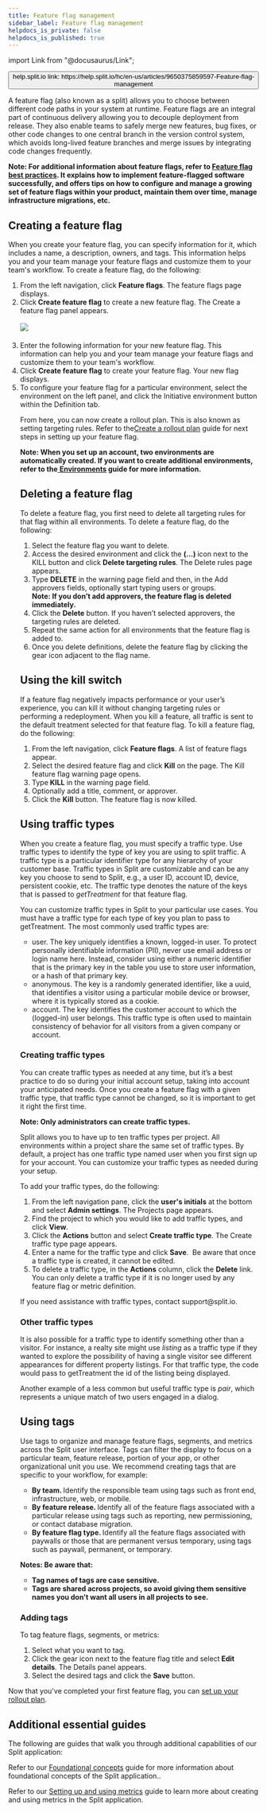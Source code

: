 ```yaml
---
title: Feature flag management
sidebar_label: Feature flag management
helpdocs_is_private: false
helpdocs_is_published: true
---
```


import Link from "@docusaurus/Link";

<p>
  <button style={{borderRadius:'8px', border:'1px', fontFamily:'Courier New', fontWeight:'800', textAlign:'left'}}> help.split.io link: https://help.split.io/hc/en-us/articles/9650375859597-Feature-flag-management </button>
</p>

<p>
  A feature flag (also known as a split) allows you to choose between different code paths in your system at runtime. Feature flags are an integral part of continuous delivery allowing you to decouple deployment from release. They also enable teams to safely merge new features, bug fixes, or other code changes to one central branch in the version control system, which avoids long-lived feature branches and merge issues by integrating code changes frequently.
</p>
<p>
  <strong>Note: For additional information about feature flags, refer to </strong><a href="https://try.split.io/hubfs/pdfs/oreilly-feature-flag-best-practices/OReilly_and_Split_Feature_Flag_Best_Practices.pdf"><strong>Feature flag best practices</strong></a><strong>. It explains how to implement feature-flagged software successfully, and offers tips on how to configure and manage a growing set of feature flags within your product, maintain them over time, manage infrastructure migrations, etc.</strong>
</p>
<h2 id="creating-a-feature-flag" class="header-anchor">Creating a feature flag</h2>
<p>
  When you create your feature flag, you can specify information for it, which
  includes a name, a description, owners, and tags. This information helps you
  and your team manage your feature flags and customize them to your team's workflow.
  To create a feature flag, do the following:
</p>
<ol>
  <li>
    From the left navigation, click <strong>Feature flags</strong>. The feature
    flags page displays.
  </li>
  <li>
    Click<strong> Create feature flag</strong> to create a new feature flag.
    The Create a feature flag panel appears.<br />
    <br />
    <img src="https://help.split.io/hc/article_attachments/30833091413389" /><br />
    <br />
  </li>
  <li>
    Enter the following information for your new feature flag. This information
    can help you and your team manage your feature flags and customize them to
    your team's workflow.
  </li>
  <li>
    Click <strong>Create feature flag</strong> to create your feature flag. Your
    new flag displays.
  </li>
  <li>
    To configure your feature flag for a particular environment, select the environment
    on the left panel, and click the Initiative environment button within the
    Definition tab.&nbsp;
    <p>
      From here, you can now create a rollout plan. This is also known as setting
      targeting rules. Refer to the<a href="https://help.split.io/hc/en-us/articles/9805284145549-Creating-a-rollout-plan">Create a rollout plan</a>
      guide for next steps in setting up your feature flag.
    </p>
    <p>
      <strong>Note: When you set up an account, two environments are automatically created. If you want to create additional environments, refer to the</strong><a href="https://help.split.io/hc/en-us/articles/360019915771-Environments"> <strong>Environments</strong></a><strong> guide for more information.</strong>
    </p>
    <h2 id="h_01J9G7FAZVSBT8EHX9HXB2W4VT">
      <strong>Deleting a feature flag</strong>
    </h2>
    <p>
      To delete a feature flag, you first need to delete all targeting rules
      for that flag within all environments. To delete a feature flag, do the
      following:
    </p>
    <ol>
      <li>Select the feature flag you want to delete.</li>
      <li>
        Access the desired environment and click the <strong>(...) </strong>icon
        next to the KILL button and click
        <strong>Delete targeting rules</strong>. The Delete rules page appears.
      </li>
      <li>
        Type <strong>DELETE</strong> in the warning page field and then,
        in the Add approvers fields, optionally start typing users or groups.<br />
        <strong>Note: If you don’t add approvers, the feature flag is deleted immediately.&nbsp;</strong>
      </li>
      <li>
        Click the <strong>Delete</strong> button. If you haven’t selected
        approvers, the targeting rules are deleted.
      </li>
      <li>
        Repeat the same action for all environments that the feature flag
        is added to.&nbsp;
      </li>
      <li>
        Once you delete definitions, delete the feature flag by clicking
        the gear icon adjacent to the flag name.
      </li>
    </ol>
    <h2 id="h_01J9G7FAZVQSA4EVM72KTB4H4C">
      <strong>Using the kill switch</strong>
    </h2>
    <p>
      If a feature flag negatively impacts performance or your user’s experience,
      you can kill it without changing targeting rules or performing a redeployment.
      When you kill a feature, all traffic is sent to the default treatment
      selected for that feature flag. To kill a feature flag, do the following:
    </p>
    <ol>
      <li>
        From the left navigation, click <strong>Feature flags</strong>. A
        list of feature flags appear.
      </li>
      <li>
        Select the desired feature flag and click <strong>Kill</strong> on
        the page. The Kill feature flag warning page opens.
      </li>
      <li>
        Type<strong> KILL</strong> in the warning page field.
      </li>
      <li>Optionally add a title, comment, or approver.</li>
      <li>
        Click the <strong>Kill</strong> button. The feature flag is now killed.
      </li>
    </ol>
    <h2 id="h_01J9G7FAZV1GBT2QHD66PG2S7H">
      <strong>Using traffic types</strong>
    </h2>
    <p>
      When you create a feature flag, you must specify a traffic type. Use
      traffic types to identify the type of key you are using to split traffic.
      A traffic type is a particular identifier type for any hierarchy of your
      customer base. Traffic types in Split are customizable and can be any
      key you choose to send to Split, e.g., a user ID, account ID, device,
      persistent cookie, etc. The traffic type denotes the nature of the keys
      that is passed to <em>getTreatment</em> for that feature flag.&nbsp;
    </p>
    <p>
      You can customize traffic types in Split to your particular use cases.
      You must have a traffic type for each type of key you plan to pass to
      getTreatment. The most commonly used traffic types are:
    </p>
    <ul>
      <li>
        user. The key uniquely identifies a known, logged-in user. To protect
        personally identifiable information (PII), never use email address
        or login name here. Instead, consider using either a numeric identifier
        that is the primary key in the table you use to store user information,
        or a hash of that primary key.&nbsp;
      </li>
      <li>
        anonymous. The key is a randomly generated identifier, like a uuid,
        that identifies a visitor using a particular mobile device or browser,
        where it is typically stored as a cookie.
      </li>
      <li>
        account. The key identifies the customer account to which the (logged-in)
        user belongs. This traffic type is often used to maintain consistency
        of behavior for all visitors from a given company or account.
      </li>
    </ul>
    <h3 id="h_01J9G7FAZV6QYZCM2CHXH5Z30F">
      <strong>Creating traffic types</strong>
    </h3>
    <p>
      You can create traffic types as needed at any time, but it’s a best practice
      to do so during your initial account setup, taking into account your
      anticipated needs. Once you create a feature flag with a given traffic
      type, that traffic type cannot be changed, so it is important to get
      it right the first time.
    </p>
    <p>
      <strong>Note: Only administrators can create traffic types.&nbsp;</strong>
    </p>
    <p>
      Split allows you to have up to ten traffic types per project. All environments
      within a project share the same set of traffic types. By default, a project
      has one traffic type named user when you first sign up for your account.
      You can customize your traffic types as needed during your setup.
    </p>
    <p>To add your traffic types, do the following:</p>
    <ol>
      <li>
        From the left navigation pane, click the
        <strong>user's initials</strong> at the bottom and select
        <strong>Admin settings</strong>. The Projects page appears.
      </li>
      <li>
        Find the project to which you would like to add traffic types, and
        click <strong>View</strong>.
      </li>
      <li>
        Click the <strong>Actions</strong> button and select
        <strong>Create traffic type</strong>. The Create traffic type page
        appears.
      </li>
      <li>
        Enter a name for the traffic type and click <strong>Save</strong>.&nbsp;
        Be aware that once a traffic type is created, it cannot be edited.
      </li>
      <li>
        To delete a traffic type, in the <strong>Actions</strong> column,
        click the <strong>Delete</strong> link. You can only delete a traffic
        type if it is no longer used by any feature flag or metric definition.
      </li>
    </ol>
    <p>
      If you need assistance with traffic types, contact
      support@split.io.
    </p>
    <h3 id="h_01J9G7FAZV52GW1W3VXVVJ9Q47">
      <strong>Other traffic types</strong>
    </h3>
    <p>
      It is also possible for a traffic type to identify something other than
      a visitor. For instance, a realty site might use <em>listing</em> as
      a traffic type if they wanted to explore the possibility of having a
      single visitor see different appearances for different property listings.
      For that traffic type, the code would pass to getTreatment the id of
      the listing being displayed.
    </p>
    <p>
      Another example of a less common but useful traffic type is <em>pair</em>,
      which represents a unique match of two users engaged in a dialog.&nbsp;
    </p>
    <h2 id="h_01J9G7FAZWPXDSJ68Y7BMKJ6KX">
      <strong>Using tags</strong>
    </h2>
    <p>
      Use tags to organize and manage feature flags, segments, and metrics
      across the Split user interface. Tags can filter the display to focus
      on a particular team, feature release, portion of your app, or other
      organizational unit you use. We recommend creating tags that are specific
      to your workflow, for example:
    </p>
    <ul>
      <li>
        <strong>By team. </strong>Identify the responsible team using tags
        such as front end, infrastructure, web, or mobile.
      </li>
      <li>
        <strong>By feature release. </strong>Identify all of the feature
        flags associated with a particular release using tags such as reporting,
        new permissioning, or contact database migration.
      </li>
      <li>
        <strong>By feature flag type. </strong>Identify all the feature flags
        associated with paywalls or those that are permanent versus temporary,
        using tags such as paywall, permanent, or temporary.
      </li>
    </ul>
    <p>
      <strong>Notes: Be aware that:</strong>
    </p>
    <ul>
      <li>
        <strong>Tag names of tags are case sensitive.</strong>
      </li>
      <li>
        <strong>Tags are shared across projects, so avoid giving them sensitive names you don't want all users in all projects to see.</strong>
      </li>
    </ul>
    <h3 id="h_01J9G7FAZW7JHQVEFFCHVY3GCR">
      Adding tags
    </h3>
    <p>To tag feature flags, segments, or metrics:</p>
    <ol>
      <li>Select what you want to tag.</li>
      <li>
        Click the gear icon next to the feature flag title and select<strong> Edit details</strong>.
        The Details panel appears.&nbsp;
      </li>
      <li>
        Select the desired tags and click the <strong>Save</strong> button.
      </li>
    </ol>
  </li>
</ol>
<p>
  Now that you've completed your first feature flag, you can <a href="https://help.split.io/hc/en-us/articles/9805284145549-Creating-a-rollout-plan" target="_self">set up your rollout plan</a>.
</p>
<h2 id="additional-essential-guides" class="header-anchor">Additional essential guides</h2>
<p>
  The following are guides that walk you through additional capabilities of our
  Split application:
</p>
<p>
  Refer to our
  <a href="https://help.split.io/hc/en-us/articles/9648555765133-Foundational-concepts" target="_self">Foundational concepts</a>
  guide for more information about foundational concepts of the Split application..
</p>
<p>
  Refer to our
  <a href="https://help.split.io/hc/en-us/articles/9652327065485-Setting-up-and-using-metrics" target="_self">Setting up and using metrics</a>
  guide to learn more about creating and using metrics in the Split application.
</p>